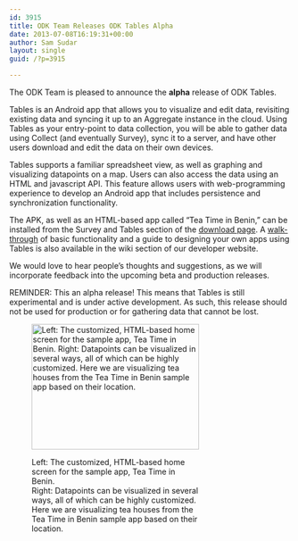 ```yaml
---
id: 3915
title: ODK Team Releases ODK Tables Alpha
date: 2013-07-08T16:19:31+00:00
author: Sam Sudar
layout: single
guid: /?p=3915

---
```

The ODK Team is pleased to announce the **alpha** release of ODK Tables.

Tables is an Android app that allows you to visualize and edit data, revisiting existing data and syncing it up to an Aggregate instance in the cloud. Using Tables as your entry-point to data collection, you will be able to gather data using Collect (and eventually Survey), sync it to a server, and have other users download and edit the data on their own devices.

Tables supports a familiar spreadsheet view, as well as graphing and visualizing datapoints on a map. Users can also access the data using an HTML and javascript API. This feature allows users with web-programming experience to develop an Android app that includes persistence and synchronization functionality.

The APK, as well as an HTML-based app called &#8220;Tea Time in Benin,&#8221; can be installed from the Survey and Tables section of the <a title="download page" href="/downloads/download-category/survey-and-tables/" target="_blank">download page</a>. A <a title="walk-through" href="https://code.google.com/p/opendatakit/wiki/TablesAlphaWalkThrough" target="_blank">walk-through</a> of basic functionality and a guide to designing your own apps using Tables is also available in the wiki section of our developer website.

We would love to hear people&#8217;s thoughts and suggestions, as we will incorporate feedback into the upcoming beta and production releases.

REMINDER: This an alpha release! This means that Tables is still experimental and is under active development. As such, this release should not be used for production or for gathering data that cannot be lost.<figure id="attachment_3964" style="max-width: 300px" class="wp-caption alignleft">

[<img src="/assets/wp-content/uploads/2013/07/wordpressBlogDoublePic-300x225.png" alt="Left: The customized, HTML-based home screen for the sample app, Tea Time in Benin. Right: Datapoints can be visualized in several ways, all of which can be highly customized. Here we are visualizing tea houses from the Tea Time in Benin sample app based on their location." width="300" height="225" class="size-medium wp-image-3964" srcset="/assets/wp-content/uploads/2013/07/wordpressBlogDoublePic-300x225.png 300w, /assets/wp-content/uploads/2013/07/wordpressBlogDoublePic.png 720w" sizes="(max-width: 300px) 100vw, 300px" />](/assets/wp-content/uploads/2013/07/wordpressBlogDoublePic.png)<figcaption class="wp-caption-text">Left: The customized, HTML-based home screen for the sample app, Tea Time in Benin.  
Right: Datapoints can be visualized in several ways, all of which can be highly customized. Here we are visualizing tea houses from the Tea Time in Benin sample app based on their location.</figcaption></figure>
